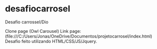 # desafiocarrosel
Desafio carrossel/Dio

Clone page (Owl Carousel)
Link page:(file:///C:/Users/Jonas/OneDrive/Documentos/projetocarrosel/index.html) 
Desafio feito utilizando HTML/CSS/JS/Jquery.
